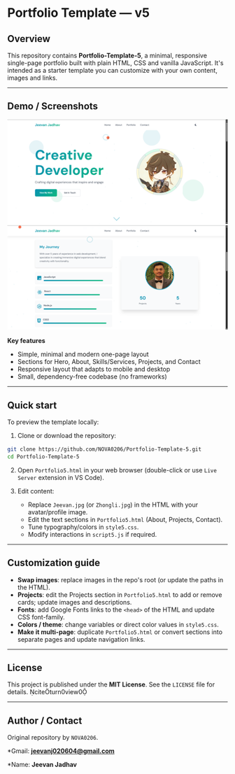 # Portfolio Template — v5

## Overview

This repository contains **Portfolio-Template-5**, a minimal, responsive single-page portfolio built with plain HTML, CSS and vanilla JavaScript. It's intended as a starter template you can customize with your own content, images and links.

---

## Demo / Screenshots

![Portfolio Preview 1](./Portfolio5.1.png) 
![Portfolio Preview 2](./Portfolio5.2.png)

**Key features**

* Simple, minimal and modern one-page layout
* Sections for Hero, About, Skills/Services, Projects, and Contact
* Responsive layout that adapts to mobile and desktop
* Small, dependency-free codebase (no frameworks)

---

## Quick start

To preview the template locally:

1. Clone or download the repository:

```bash
git clone https://github.com/NOVA0206/Portfolio-Template-5.git
cd Portfolio-Template-5
```

2. Open `Portfolio5.html` in your web browser (double-click or use `Live Server` extension in VS Code).

3. Edit content:

   * Replace `Jeevan.jpg` (or `Zhongli.jpg`) in the HTML with your avatar/profile image.
   * Edit the text sections in `Portfolio5.html` (About, Projects, Contact).
   * Tune typography/colors in `style5.css`.
   * Modify interactions in `script5.js` if required.

---

## Customization guide

* **Swap images**: replace images in the repo's root (or update the paths in the HTML).
* **Projects**: edit the Projects section in `Portfolio5.html` to add or remove cards; update images and descriptions.
* **Fonts**: add Google Fonts links to the `<head>` of the HTML and update CSS font-family.
* **Colors / theme**: change variables or direct color values in `style5.css`.
* **Make it multi-page**: duplicate `Portfolio5.html` or convert sections into separate pages and update navigation links.

---

## License

This project is published under the **MIT License**. See the `LICENSE` file for details. citeturn0view0

---

## Author / Contact

Original repository by `NOVA0206`.

*Gmail: **jeevanj020604@gmail.com**

*Name: **Jeevan Jadhav** 
